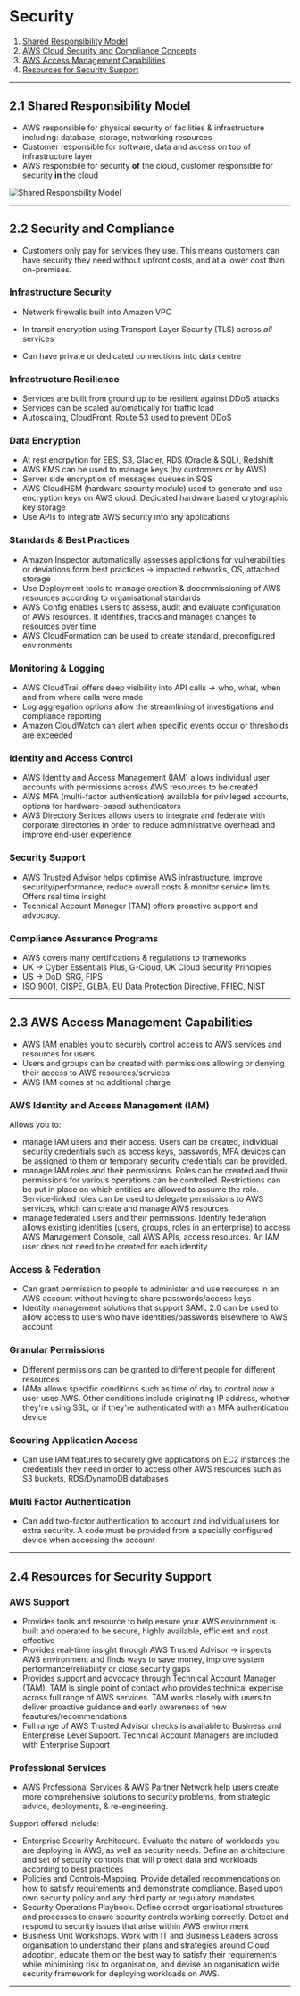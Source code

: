 # Security

1. [Shared Responsibility Model](#2.1-Shared-Responsibility-Model)
2. [AWS Cloud Security and Compliance Concepts](#2.2-Security-and-Compliance)
3. [AWS Access Management Capabilities](#2.3-AWS-Access-Management-Capabilities)
4. [Resources for Security Support](#2.4-Resources-for-Security-Support)

---

## 2.1 Shared Responsibility Model

* AWS responsible for physical security of facilities & infrastructure including: database, storage, networking resources
* Customer responsible for software, data and access on top of infrastructure layer
* AWS responsbile for security **of** the cloud, customer responsible for security **in** the cloud 

![Shared Responsbility Model](https://d2908q01vomqb2.cloudfront.net/c5b76da3e608d34edb07244cd9b875ee86906328/2020/12/28/Shared-Responsibility-by-Service-Type.png)

---

## 2.2 Security and Compliance

* Customers only pay for services they use. This means customers can have security they need without upfront costs, and at a lower cost than on-premises.

### Infrastructure Security

* Network firewalls built into Amazon VPC

* In transit encryption using Transport Layer Security (TLS) across *all* services
* Can have private or dedicated connections into data centre 

### Infrastructure Resilience

* Services are built from ground up to be resilient against DDoS attacks
* Services can be scaled automatically for traffic load
* Autoscaling, CloudFront, Route 53 used to prevent DDoS 

### Data Encryption

* At rest encrpytion for EBS, S3, Glacier, RDS (Oracle & SQL), Redshift
* AWS KMS can be used to manage keys (by customers or by AWS)
* Server side encryption of messages queues in SQS
* AWS CloudHSM (hardware security module) used to generate and use encryption keys on AWS cloud. Dedicated hardware based crytographic key storage
* Use APIs to integrate AWS security into any applications

### Standards & Best Practices

* Amazon Inspector automatically assesses applictions for vulnerabilities or deviations form best practices -> impacted networks, OS, attached storage
* Use Deployment tools to manage creation & decommissioning of AWS resources according to organisational standards
* AWS Config enables users to assess, audit and evaluate configuration of AWS resources. It identifies, tracks and manages changes to resources over time
* AWS CloudFormation can be used to create standard, preconfigured environments 

### Monitoring & Logging

* AWS CloudTrail offers deep visibility into API calls -> who, what, when and from where calls were made
* Log aggregation options allow the streamlining of investigations and compliance reporting
* Amazon CloudWatch can alert when specific events occur or thresholds are exceeded

### Identity and Access Control

* AWS Identity and Access Management (IAM) allows individual user accounts with permissions across AWS resources to be created
* AWS MFA (multi-factor authentication) available for privileged accounts, options for hardware-based authenticators 
* AWS Directory Serices allows users to integrate and federate with corporate directories in order to reduce administrative overhead and improve end-user experience  

### Security Support

* AWS Trusted Advisor helps optimise AWS infrastructure, improve security/performance, reduce overall costs & monitor service limits. Offers real time insight
* Technical Account Manager (TAM) offers proactive support and advocacy. 

### Compliance Assurance Programs

* AWS covers many certifications & regulations to frameworks
* UK -> Cyber Essentials Plus, G-Cloud, UK Cloud Security Principles
* US -> DoD, SRG, FIPS
* ISO 9001, CISPE, GLBA, EU Data Protection Directive, FFIEC, NIST

---

## 2.3 AWS Access Management Capabilities

* AWS IAM enables you to securely control access to AWS services and resources for users
* Users and groups can be created with permissions allowing or denying their access to AWS resources/services
* AWS IAM comes at no additional charge

### AWS Identity and Access Management (IAM)

Allows you to:

* manage IAM users and their access. Users can be created, individual security credentials such as access keys, passwords, MFA devices can be assigned to them or temporary security credentials can be provided. 
* manage IAM roles and their permissions. Roles can be created and their permissions for various operations can be controlled. Restrictions can be put in place on which entities are allowed to assume the role. Service-linked roles can be used to delegate permissions to AWS services, which can create and manage AWS resources. 
* manage federated users and their permissions. Identity federation allows existing identities (users, groups, roles in an enterprise) to access AWS Management Console, call AWS APIs, access resources. An IAM user does not need to be created for each identity

### Access & Federation

* Can grant permission to people to administer and use resources in an AWS account without having to share passwords/access keys
* Identity management solutions that support SAML 2.0 can be used to allow access to users who have identities/passwords elsewhere to AWS account

### Granular Permissions

* Different permissions can be granted to different people for different resources 
* IAMa allows specific conditions such as time of day to control *how* a user uses AWS. Other conditions include originating IP address, whether they're using SSL, or if they're authenticated with an MFA authentication device 

### Securing Application Access

* Can use IAM features to securely give applications on EC2 instances the credentials they need in order to access other AWS resources such as S3 buckets, RDS/DynamoDB databases

### Multi Factor Authentication

* Can add two-factor authentication to account and individual users for extra security. A code must be provided from a specially configured device when accessing the account

---

## 2.4 Resources for Security Support

### AWS Support

* Provides tools and resource to help ensure your AWS enviornment is built and operated to be secure, highly available, efficient and cost effective
* Provides real-time insight through AWS Trusted Advisor -> inspects AWS environment and finds ways to save money, improve system performance/reliability or close security gaps
* Provides support and advocacy through Technical Account Manager (TAM). TAM is single point of contact who provides technical expertise across full range of AWS services. TAM works closely with users to deliver proactive guidance and early awareness of new feautures/recommendations
* Full range of AWS Trusted Advisor checks is available to Business and Enterpreise Level Support. Technical Account Managers are included with Enterprise Support

### Professional Services

* AWS Professional Services & AWS Partner Network help users create more comprehensive solutions to security problems, from strategic advice, deployments, & re-engineering.

Support offered include:

* Enterprise Security Architecure. Evaluate the nature of workloads you are deploying in AWS, as well as security needs. Define an architecture and set of security controls that will protect data and workloads according to best practices
* Policies and Controls-Mapping. Provide detailed recommendations on how to satisfy requirements and demonstrate compliance. Based upon own security policy and any third party or regulatory mandates
* Security Operations Playbook. Define correct organisational structures and processes to ensure security controls working correctly. Detect and respond to security issues that arise within AWS environment
* Business Unit Workshops. Work with IT and Business Leaders across organisation to understand their plans and strategies around Cloud adoption, educate them on the best way to satisfy their requirements while minimising risk to organisation, and devise an organisation wide security framework for deploying workloads on AWS.

---
